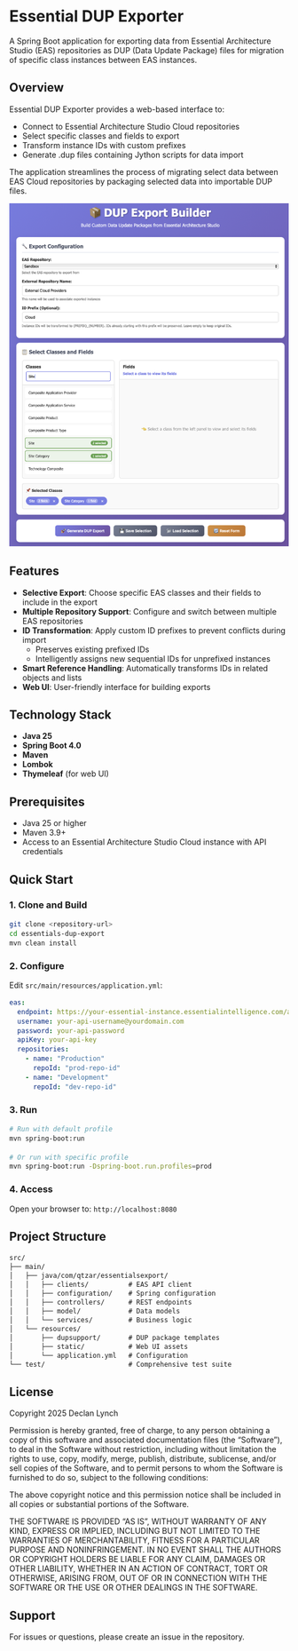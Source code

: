 # Essential DUP Exporter

A Spring Boot application for exporting data from Essential Architecture Studio (EAS) repositories as DUP (Data Update Package) files for migration of specific class instances between EAS instances.

## Overview

Essential DUP Exporter provides a web-based interface to:
- Connect to Essential Architecture Studio Cloud repositories
- Select specific classes and fields to export
- Transform instance IDs with custom prefixes
- Generate .dup files containing Jython scripts for data import


The application streamlines the process of migrating select data between EAS Cloud repositories by packaging selected data into importable DUP files.

![Screenshot.png](Screenshot.png)

## Features

- **Selective Export**: Choose specific EAS classes and their fields to include in the export
- **Multiple Repository Support**: Configure and switch between multiple EAS repositories
- **ID Transformation**: Apply custom ID prefixes to prevent conflicts during import
  - Preserves existing prefixed IDs
  - Intelligently assigns new sequential IDs for unprefixed instances
- **Smart Reference Handling**: Automatically transforms IDs in related objects and lists
- **Web UI**: User-friendly interface for building exports

## Technology Stack

- **Java 25**
- **Spring Boot 4.0**
- **Maven**
- **Lombok**
- **Thymeleaf** (for web UI)

## Prerequisites

- Java 25 or higher
- Maven 3.9+
- Access to an Essential Architecture Studio Cloud instance with API credentials

## Quick Start

### 1. Clone and Build

```bash
git clone <repository-url>
cd essentials-dup-export
mvn clean install
```

### 2. Configure

Edit `src/main/resources/application.yml`:

```yaml
eas:
  endpoint: https://your-essential-instance.essentialintelligence.com/api
  username: your-api-username@yourdomain.com
  password: your-api-password
  apiKey: your-api-key
  repositories:
    - name: "Production"
      repoId: "prod-repo-id"
    - name: "Development"
      repoId: "dev-repo-id"
```

### 3. Run

```bash
# Run with default profile
mvn spring-boot:run

# Or run with specific profile
mvn spring-boot:run -Dspring-boot.run.profiles=prod
```

### 4. Access

Open your browser to: `http://localhost:8080`

## Project Structure

```
src/
├── main/
│   ├── java/com/qtzar/essentialsexport/
│   │   ├── clients/          # EAS API client
│   │   ├── configuration/    # Spring configuration
│   │   ├── controllers/      # REST endpoints
│   │   ├── model/            # Data models
│   │   └── services/         # Business logic
│   └── resources/
│       ├── dupsupport/       # DUP package templates
│       ├── static/           # Web UI assets
│       └── application.yml   # Configuration
└── test/                     # Comprehensive test suite
```

## License

Copyright 2025 Declan Lynch

Permission is hereby granted, free of charge, to any person obtaining a copy of this software and associated
documentation files (the “Software”), to deal in the Software without restriction, including without limitation the 
rights to use, copy, modify, merge, publish, distribute, sublicense, and/or sell copies of the Software, and to permit 
persons to whom the Software is furnished to do so, subject to the following conditions:

The above copyright notice and this permission notice shall be included in all copies or substantial portions of the
Software.

THE SOFTWARE IS PROVIDED “AS IS”, WITHOUT WARRANTY OF ANY KIND, EXPRESS OR IMPLIED, INCLUDING BUT NOT LIMITED TO THE 
WARRANTIES OF MERCHANTABILITY, FITNESS FOR A PARTICULAR PURPOSE AND NONINFRINGEMENT. IN NO EVENT SHALL THE AUTHORS OR 
COPYRIGHT HOLDERS BE LIABLE FOR ANY CLAIM, DAMAGES OR OTHER LIABILITY, WHETHER IN AN ACTION OF CONTRACT, TORT OR 
OTHERWISE, ARISING FROM, OUT OF OR IN CONNECTION WITH THE SOFTWARE OR THE USE OR OTHER DEALINGS IN THE SOFTWARE.

## Support

For issues or questions, please create an issue in the repository.
